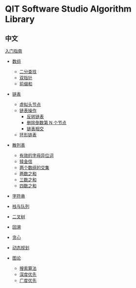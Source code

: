 # QIT Software Studio Algorithm Library

## 中文

[入门指南](zh-cn/index.md)

- [数组](zh-cn/array/index.md)

  - [二分查找](zh-cn/array/binary-search.md)
  - [双指针](zh-cn/array/double-pointers.md)
  - [前缀和](zh-cn/array/interval-sum.md)

- [链表]()

  - [虚拟头节点]()
  - [链表操作]()
    - [反转链表]()
    - [删除倒数第 N 个节点]()
    - [链表相交]()
  - [环形链表]()

- [散列表]()

  - [有效的字母异位词]()
  - [赎金信]()
  - [两个数组的交集]()
  - [两数之和]()
  - [三数之和]()
  - [四数之和]()

- [字符串]()

- [栈与队列]()

- [二叉树](zh-cn/binary-tree/index.md)

- [回溯]()

- [贪心]()

- [动态规划]()

- [图论]()
  - [搜索算法]()
  - [深度优先]()
  - [广度优先]()